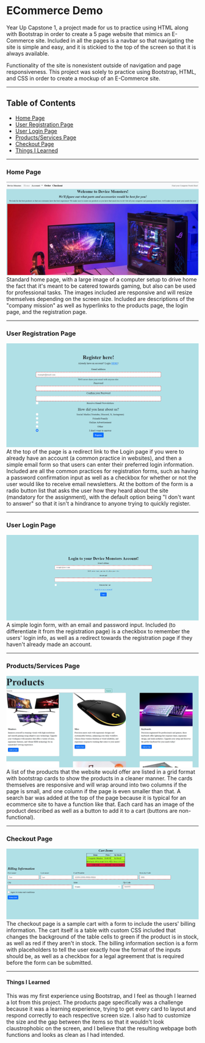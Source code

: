 # ECommerce Demo
Year Up Capstone 1, a project made for us to practice using HTML along with Bootstrap in order to create a 5 page website that mimics an E-Commerce site. Included in all the pages is a navbar so that navigating the site is simple and easy, and it is stickied to the top of the screen so that it is always available. 

Functionality of the site is nonexistent outside of navigation and page responsiveness. This project was solely to practice using Bootstrap, HTML, and CSS in order to create a mockup of an E-Commerce site.
***
## Table of Contents
* [Home Page](#home-page)
* [User Registration Page](#user-registration-page)
* [User Login Page](#user-login-page)
* [Products/Services Page](#productsservices-page)
* [Checkout Page](#checkout-page)
* [Things I Learned](#things-i-learned)

***
### Home Page
![Home Page](/images/DeviceMonstersHome.jpg)
Standard home page, with a large image of a computer setup to drive home the fact that it's meant to be catered towards gaming, but also can be used for professional tasks. The images included are responsive and will resize themselves depending on the screen size. Included are descriptions of the "company mission" as well as hyperlinks to the products page, the login page, and the registration page.

***
### User Registration Page
![User Registration Page](/images/DeviceMonstersRegister.png)
At the top of the page is a redirect link to the Login page if you were to already have an account (a common practice in websites), and then a simple email form so that users can enter their preferred login information. Included are all the common practices for registration forms, such as having a password confirmation input as well as a checkbox for whether or not the user would like to receive email newsletters. At the bottom of the form is a radio button list that asks the user how they heard about the site (mandatory for the assignment), with the default option being "I don't want to answer" so that it isn't a hindrance to anyone trying to quickly register.

***

### User Login Page
![User Login Page](/images/DeviceMonstersLogin.png)
A simple login form, with an email and password input. Included (to differentiate it from the registration page) is a checkbox to remember the users' login info, as well as a redirect towards the registration page if they haven't already made an account.

***
### Products/Services Page
![Products and Services Page](/images/DeviceMonstersProducts.jpg)
A list of the products that the website would offer are listed in a grid format with bootstrap cards to show the products in a cleaner manner.
The cards themselves are responsive and will wrap around into two columns if the page is small, and one column if the page is even smaller than that. A search bar was added at the top of the page because it is typical for an ecommerce site to have a function like that. Each card has an image of the product described as well as a button to add it to a cart (buttons are non-functional).
***

### Checkout Page
![Checkout Page](/images/DeviceMonstersCheckout.png)
The checkout page is a sample cart with a form to include the users' billing information. The cart itself is a table with custom CSS included that changes the background of the table cells to green if the product is in stock, as well as red if they aren't in stock. The billing information section is a form with placeholders to tell the user exactly how the format of the inputs should be, as well as a checkbox for a legal agreement that is required before the form can be submitted.

***
#### Things I Learned
This was my first experience using Bootstrap, and I feel as though I learned a lot from this project. The products page specifically was a challenge because it was a learning experience, trying to get every card to layout and respond correctly to each respective screen size. I also had to customize the size and the gap between the items so that it wouldn't look claustrophobic on the screen, and I believe that the resulting webpage both functions and looks as clean as I had intended.
